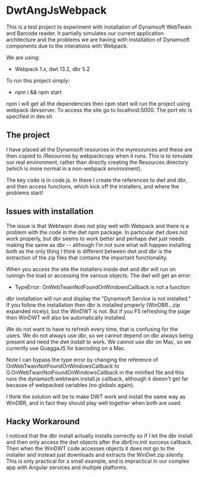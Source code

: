 # DwtAngJsWebpack
This is a test project to experiment with installation of Dynamsoft WebTwain and Barcode reader.  It partially simulates our current application architecture and the problems we are having with installation of Dynamsoft components due to the interations with Webpack.

We are using:
- Webpack 1.x, dwt 13.2, dbr 5.2

To run this project simply:

- npm i && npm start

npm i will get all the dependencies then npm start will run the project using webpack devserver.  To access the site go to localhost:5000.  The port etc is specified in dev.sh

The project
-----------

I have placed all the Dynamsoft resources in the myresources and these are then copied to /Resources by webpackcopy when it runs.  This is to simulate our real environment, rather than directly creating the Resources directory (which is more normal in a non-webpack environment).

The key code is in code.js.  In there I create the references to dwt and dbr, and then access functions, which kick off the installers, and where the problems start!

Issues with installation
------------------------

The issue is that Webtwain does not play well with Webpack and there is a problem with the code in the dwt npm package.  In particular dwt does not work properly, but dbr seems to work better and perhaps dwt just needs making the same as dbr -- although I'm not sure what will happen installing both as the only thing I think is different between dwt and dbr is the extraction of the zip files that contains the important functionality.

When you access the site the installers inside dwt and dbr will run on runnign the load or accessing the various objects.  The dwt will get an error:

- TypeError: OnWebTwainNotFoundOnWindowsCallback is not a function

dbr installation will run and display the "Dynamsoft Service is not installed."    If you follow the installation then dbr is installed properly (WinDBR...zip expanded nicely), but the WinDWT is not. But if you F5 refreshing the page then WinDWT will also be automatically installed.  

We do not want to have to refresh every time, that is confusing for the users.
We do not always use dbr, so we cannot depend on dbr always being present and need the dwt install to work.  We cannot use dbr on Mac, so we currently use QuaggaJS for barcoding on a Mac.

Note I can bypass the type error by changing the reference of OnWebTwainNotFoundOnWindowsCallback to G.OnWebTwainNotFoundOnWindowsCallback in the minified file and this runs the dynamsoft.webtwain.install.js callback, although it doesn't get far because of webpacked variables (no globals again).

I think the solution will be to make DWT work and install the same way as WinDBR, and in fact they should play well together when both are used.

Hacky Workaround
----------------

I noticed that the dbr install actually installs correctly so if I let the dbr install and then only access the dwt objects after the  dbrEnv.init success callback.  Then when the WinDWT code accesses objects it does not go to the installer and instead just downloads and extracts the WinDwt.zip silently.  This is only practical for a small example, and is impractical in our complex app with Angular services and multiple platforms.
